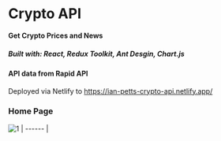 # Crypto API
**Get Crypto Prices and News**

##### Built with: React, Redux Toolkit, Ant Desgin, Chart.js
#### API data from Rapid API
Deployed via Netlify to https://ian-petts-crypto-api.netlify.app/

### Home Page
![1](https://user-images.githubusercontent.com/66824231/150986487-a564652a-f8d4-4768-b900-b02c98c704ea.jpg)
| ------ |

<br />
